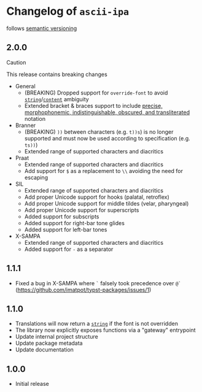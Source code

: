 # Changelog of `ascii-ipa`

follows [semantic versioning](https://semver.org)

## 2.0.0

> [!CAUTION]
> This release contains breaking changes

- General
  - (BREAKING) Dropped support for `override-font` to avoid [`string`](https://typst.app/docs/reference/foundations/str/)/[`content`](https://typst.app/docs/reference/foundations/content/) ambiguity
  - Extended bracket & braces support to include [precise, morphophonemic, indistinguishable, obscured, and transliterated](https://en.wikipedia.org/wiki/International_Phonetic_Alphabet#Brackets_and_transcription_delimiters) notation
- Branner
  - (BREAKING) `))` between characters (e.g. `t))s`) is no longer supported and must now be used according to specification (e.g. `ts))`)
  - Extended range of supported characters and diacritics
- Praat
  - Extended range of supported characters and diacritics
  - Add support for `$` as a replacement to `\\` avoiding the need for escaping
- SIL
  - Extended range of supported characters and diacritics
  - Add proper Unicode support for hooks (palatal, retroflex)
  - Add proper Unicode support for middle tildes (velar, pharyngeal)
  - Add proper Unicode support for superscripts
  - Added support for subscripts
  - Added support for right-bar tone glides
  - Added support for left-bar tones
- X-SAMPA
  - Extended range of supported characters and diacritics
  - Added support for `-` as a separator

## 1.1.1

- Fixed a bug in X-SAMPA where ``` ` ``` falsely took precedence over ``` @` ``` (https://github.com/imatpot/typst-packages/issues/1)

## 1.1.0

- Translations will now return a [`string`](https://typst.app/docs/reference/foundations/str/) if the font is not overridden
- The library now explicitly exposes functions via a "gateway" entrypoint
- Update internal project structure
- Update package metadata
- Update documentation

## 1.0.0

- Initial release
